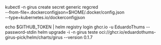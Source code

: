 <!-- helm repo add teste --username EduardoThums --password $GITHUB_TOKEN https://raw.githubusercontent.com/EduardoThums-Girus-PICK/helm/gh-pages -->

kubectl -n girus create secret generic regcred \
    --from-file=.dockerconfigjson=$HOME/.docker/config.json \
    --type=kubernetes.io/dockerconfigjson

echo $GITHUB_TOKEN | helm registry login ghcr.io -u EduardoThums --password-stdin
helm upgrade -i -n girus teste oci://ghcr.io/eduardothums-girus-pick/helm/charts/girus --version 0.1.7
